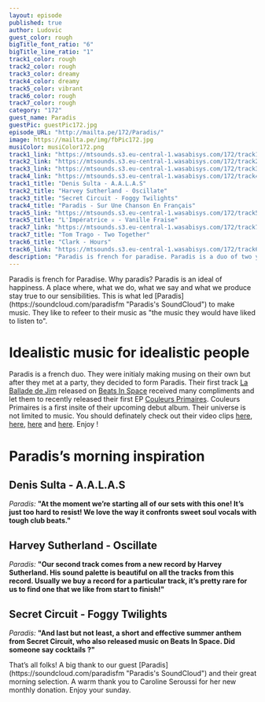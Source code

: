 ```yaml
---
layout: episode
published: true
author: Ludovic
guest_color: rough
bigTitle_font_ratio: "6"
bigTitle_line_ratio: "1"
track1_color: rough
track2_color: rough
track3_color: dreamy
track4_color: dreamy
track5_color: vibrant
track6_color: rough
track7_color: rough
category: "172"
guest_name: Paradis
guestPic: guestPic172.jpg
episode_URL: "http://mailta.pe/172/Paradis/"
image: https://mailta.pe/img/fbPic172.jpg
musiColor: musiColor172.png
track1_link: "https://mtsounds.s3.eu-central-1.wasabisys.com/172/track1.mp3"
track2_link: "https://mtsounds.s3.eu-central-1.wasabisys.com/172/track2.mp3"
track3_link: "https://mtsounds.s3.eu-central-1.wasabisys.com/172/track3.mp3"
track4_link: "https://mtsounds.s3.eu-central-1.wasabisys.com/172/track4.mp3"
track1_title: "Denis Sulta - A.A.L.A.S"
track2_title: "Harvey Sutherland - Oscillate"
track3_title: "Secret Circuit - Foggy Twilights"
track4_title: "Paradis - Sur Une Chanson En Français"
track5_link: "https://mtsounds.s3.eu-central-1.wasabisys.com/172/track5.mp3"
track5_title: "L'Impératrice ♕ - Vanille Fraise"
track7_link: "https://mtsounds.s3.eu-central-1.wasabisys.com/172/track7.mp3"
track7_title: "Tom Trago - Two Together"
track6_title: "Clark - Hours"
track6_link: "https://mtsounds.s3.eu-central-1.wasabisys.com/172/track6.mp3"
description: "Paradis is french for paradise. Paradis is a duo of two young french men. They make harmonious but magnetic housy vibes. How about spending the next half hour in Paradis?"
---
```


<p id="introduction">Paradis is french for Paradise. Why paradis? Paradis is an ideal of happiness. A place where, what we do, what we say and what we produce stay true to our sensibilities. This is what led [Paradis](https://soundcloud.com/paradisfm "Paradis's SoundCloud") to make music. They like to refeer to their music as "the music they would have liked to listen to".</p>

# Idealistic music for idealistic people

Paradis is a french duo. They were initialy making musing on their own but after they met at a party, they decided to form Paradis. Their first track [La Ballade de Jim](https://www.youtube.com/watch?v=cB0h-PDoRYM) released on [Beats In Space](http://www.beatsinspace.net) received many compliments and let them to recently released their first EP [Couleurs Primaires](http://po.st/CouleursPrimairesiTunes). Couleurs Primaires is a first insite of their upcoming debut album. Their universe is not limited to music. You should definately check out their video clips [here](https://www.youtube.com/watch?v=kWhR0RMcdfw), [here](https://www.youtube.com/watch?v=MCmnx-e928k), [here](https://www.youtube.com/watch?v=9OkN1m4AgIY) and [here](https://www.youtube.com/watch?v=P-8cZ6Vf2WY). Enjoy !

# Paradis’s morning inspiration
 
## Denis Sulta - A.A.L.A.S
_Paradis:_ **"**At the moment we’re starting all of our sets with this one! It’s just too hard to resist! We love the way it confronts sweet soul vocals with tough club beats.**"**
 
## Harvey Sutherland - Oscillate
_Paradis:_ **"**Our second track comes from a new record by Harvey Sutherland. His sound palette is beautiful on all the tracks from this record. Usually we buy a record for a particular track, it’s pretty rare for us to find one that we like from start to finish!**"**
 
## Secret Circuit - Foggy Twilights
_Paradis:_ **"**And last but not least, a short and effective summer anthem from Secret Circuit, who also released music on Beats In Space. Did someone say cocktails ?**"** 
 
<p id="outroduction">
That’s all folks! A big thank to our guest [Paradis](https://soundcloud.com/paradisfm "Paradis's SoundCloud") and their great morning selection. A warm thank you to Caroline Seroussi for her new monthly donation.
Enjoy your sunday.
</p>